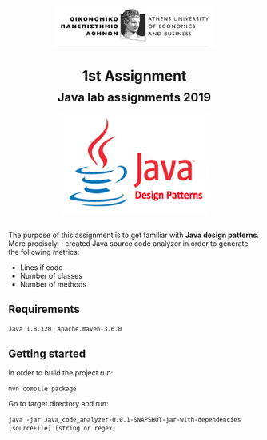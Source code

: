 <div align="center">
<img src="../media/aueb.jpg" height="80px">
<h1> 1st Assignment<br/><sub>Java lab assignments 2019</sub></h1>
<img src="../media/java-design-patterns.png" width="300" height="200"/>
</div>
<br>

The purpose of this assignment is to get familiar with <b> Java design patterns</b>. More precisely, I created Java source code analyzer in order to generate the following metrics:

* Lines if code
* Number of classes
* Number of methods

## Requirements

``` Java 1.8.120 ``` , ``` Apache.maven-3.6.0 ``` 

## Getting started

In order to build the project run: 

``` mvn compile package ```

Go to target directory and run:

``` java -jar Java_code_analyzer-0.0.1-SNAPSHOT-jar-with-dependencies [sourceFile] [string or regex] ```

